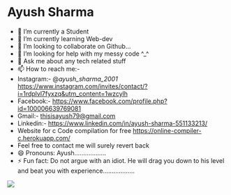 # Ayush Sharma
- 🔭 I’m currently a Student
- 🌱 I’m currently learning Web-dev
- 👯 I’m looking to collaborate on Github...
- 🤔 I’m looking for help with my messy code ^_^
- 💬 Ask me about any tech related stuff
- 📫 How to reach me:- 
- Instagram:- @_ayush_sharma_2001_ https://www.instagram.com/invites/contact/?i=1rdplvl7fyxzq&utm_content=1wzcylh
- Facebook:- https://www.facebook.com/profile.php?id=100006639769081
- Gmail:-    thisisayush79@gmail.com
- Linkedin:-  https://www.linkedin.com/in/ayush-sharma-551133213/
- Website for c Code compilation for free https://online-compiler-c.herokuapp.com/
- Feel free to contact me will surely revert back
- 😄 Pronouns: Ayush.................. 
- ⚡ Fun fact: Do not argue with an idiot. He will drag you down to his level and beat you with experience..................
<img src="https://github-readme-stats.vercel.app/api?username=This-is-Ayush-Sharma&&show_icons=true&title_color=ffffff&icon_color=bb2acf&text_color=daf7dc&bg_color=151515">
